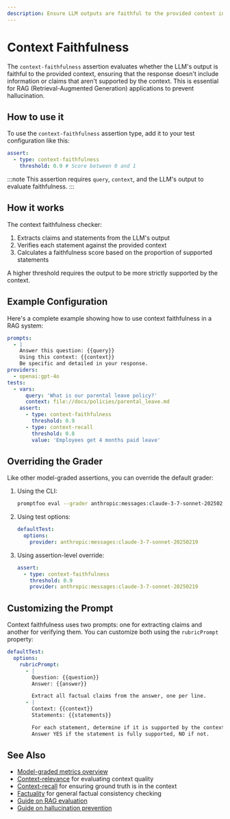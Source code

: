 ```yaml
---
description: Ensure LLM outputs are faithful to the provided context in RAG applications to prevent hallucinations
---
```


# Context Faithfulness

The `context-faithfulness` assertion evaluates whether the LLM's output is faithful to the provided context, ensuring that the response doesn't include information or claims that aren't supported by the context. This is essential for RAG (Retrieval-Augmented Generation) applications to prevent hallucination.

## How to use it

To use the `context-faithfulness` assertion type, add it to your test configuration like this:

```yaml
assert:
  - type: context-faithfulness
    threshold: 0.9 # Score between 0 and 1
```

:::note
This assertion requires `query`, `context`, and the LLM's output to evaluate faithfulness.
:::

## How it works

The context faithfulness checker:

1. Extracts claims and statements from the LLM's output
2. Verifies each statement against the provided context
3. Calculates a faithfulness score based on the proportion of supported statements

A higher threshold requires the output to be more strictly supported by the context.

## Example Configuration

Here's a complete example showing how to use context faithfulness in a RAG system:

```yaml title="promptfooconfig.yaml"
prompts:
  - |
    Answer this question: {{query}}
    Using this context: {{context}}
    Be specific and detailed in your response.
providers:
  - openai:gpt-4o
tests:
  - vars:
      query: 'What is our parental leave policy?'
      context: file://docs/policies/parental_leave.md
    assert:
      - type: context-faithfulness
        threshold: 0.9
      - type: context-recall
        threshold: 0.8
        value: 'Employees get 4 months paid leave'
```

## Overriding the Grader

Like other model-graded assertions, you can override the default grader:

1. Using the CLI:

   ```bash
   promptfoo eval --grader anthropic:messages:claude-3-7-sonnet-20250219
   ```

2. Using test options:

   ```yaml
   defaultTest:
     options:
       provider: anthropic:messages:claude-3-7-sonnet-20250219
   ```

3. Using assertion-level override:
   ```yaml
   assert:
     - type: context-faithfulness
       threshold: 0.9
       provider: anthropic:messages:claude-3-7-sonnet-20250219
   ```

## Customizing the Prompt

Context faithfulness uses two prompts: one for extracting claims and another for verifying them. You can customize both using the `rubricPrompt` property:

```yaml
defaultTest:
  options:
    rubricPrompt:
      - |
        Question: {{question}}
        Answer: {{answer}}

        Extract all factual claims from the answer, one per line.
      - |
        Context: {{context}}
        Statements: {{statements}}

        For each statement, determine if it is supported by the context.
        Answer YES if the statement is fully supported, NO if not.
```

## See Also

- [Model-graded metrics overview](/docs/configuration/expected-outputs/model-graded)
- [Context-relevance](/docs/configuration/expected-outputs/model-graded/context-relevance) for evaluating context quality
- [Context-recall](/docs/configuration/expected-outputs/model-graded/context-recall) for ensuring ground truth is in the context
- [Factuality](/docs/configuration/expected-outputs/model-graded/factuality) for general factual consistency checking
- [Guide on RAG evaluation](/docs/guides/rag-evaluation)
- [Guide on hallucination prevention](/docs/guides/preventing-hallucinations)
